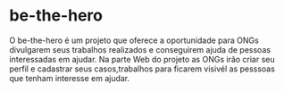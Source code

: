 # be-the-hero
O be-the-hero é um projeto que oferece a oportunidade para ONGs divulgarem seus trabalhos realizados e conseguirem ajuda de pessoas interessadas em ajudar.
Na parte Web do projeto as ONGs irão criar seu perfil e cadastrar seus casos,trabalhos para ficarem visivél as pesssoas que tenham interesse em ajudar.
